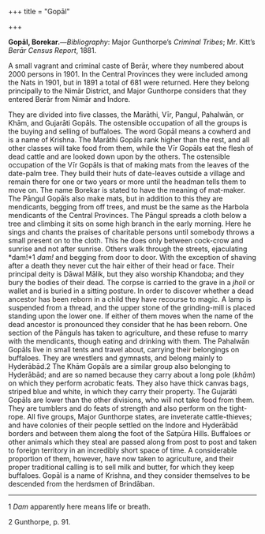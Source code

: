 +++
title = "Gopāl"

+++

**Gopāl, Borekar.**—*Bibliography*: Major Gunthorpe’s *Criminal Tribes*; Mr. Kitt’s *Berār Census Report*, 1881.

A small vagrant and criminal caste of Berār, where they numbered about 2000 persons in 1901. In the Central Provinces they were included among the Nats in 1901, but in 1891 a total of 681 were returned. Here they belong principally to the Nimār District, and Major Gunthorpe considers that they entered Berār from Nimār and Indore.

They are divided into five classes, the Marāthi, Vīr, Pangul, Pahalwān, or Khām, and Gujarāti Gopāls. The ostensible occupation of all the groups is the buying and selling of buffaloes. The word Gopāl means a cowherd and is a name of Krishna. The Marāthi Gopāls rank higher than the rest, and all other classes will take food from them, while the Vīr Gopāls eat the flesh of dead cattle and are looked down upon by the others. The ostensible occupation of the Vīr Gopāls is that of making mats from the leaves of the date-palm tree. They build their huts of date-leaves outside a village and remain there for one or two years or more until the headman tells them to move on. The name Borekar is stated to have the meaning of mat-maker. The Pāngul Gopāls also make mats, but in addition to this they are mendicants, begging from off trees, and must be the same as the Harbola mendicants of the Central Provinces. The Pāngul spreads a cloth below a tree and climbing it sits on some high branch in the early morning. Here he sings and chants the praises of charitable persons until somebody throws a small present on to the cloth. This he does only between cock-crow and sunrise and not after sunrise. Others walk through the streets, ejaculating *dam\!*1 *dam\!* and begging from door to door. With the exception of shaving after a death they never cut the hair either of their head or face. Their principal deity is Dāwal Mālik, but they also worship Khandoba; and they bury the bodies of their dead. The corpse is carried to the grave in a *jholi* or wallet and is buried in a sitting posture. In order to discover whether a dead ancestor has been reborn in a child they have recourse to magic. A lamp is suspended from a thread, and the upper stone of the grinding-mill is placed standing upon the lower one. If either of them moves when the name of the dead ancestor is pronounced they consider that he has been reborn. One section of the Pānguls has taken to agriculture, and these refuse to marry with the mendicants, though eating and drinking with them. The Pahalwān Gopāls live in small tents and travel about, carrying their belongings on buffaloes. They are wrestlers and gymnasts, and belong mainly to Hyderābād.2 The Khām Gopāls are a similar group also belonging to Hyderābād; and are so named because they carry about a long pole \(*khām*\) on which they perform acrobatic feats. They also have thick canvas bags, striped blue and white, in which they carry their property. The Gujarāti Gopāls are lower than the other divisions, who will not take food from them. They are tumblers and do feats of strength and also perform on the tight-rope. All five groups, Major Gunthorpe states, are inveterate cattle-thieves; and have colonies of their people settled on the Indore and Hyderābād borders and between them along the foot of the Satpūra Hills. Buffaloes or other animals which they steal are passed along from post to post and taken to foreign territory in an incredibly short space of time. A considerable proportion of them, however, have now taken to agriculture, and their proper traditional calling is to sell milk and butter, for which they keep buffaloes. Gopāl is a name of Krishna, and they consider themselves to be descended from the herdsmen of Brindāban. 

___________________

1 *Dam* apparently here means life or breath.

2 Gunthorpe, p. 91.

